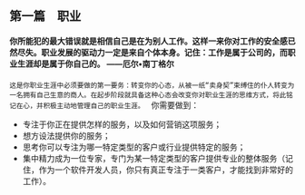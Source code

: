
## 第一篇　职业 
#### 你所能犯的最大错误就是相信自己是在为别人工作。这样一来你对工作的安全感已然尽失。职业发展的驱动力一定是来自个体本身。记住：工作是属于公司的，而职业生涯却是属于你自己的。                                ——厄尔•南丁格尔 
`这是你职业生涯中必须要做的第一要务：转变你的心态，从被一纸“卖身契”束缚住的仆人转变为一名拥有自己生意的商人。在起步阶段就具备这种心态会改变你对职业生涯的思维方式，将此铭记在心，并积极主动地管理自己的职业生涯。`  
你需要做到：   
* 专注于你正在提供怎样的服务，以及如何营销这项服务；  
* 想方设法提供你的服务；  
* 思考你可以专注为哪一特定类型的客户或行业提供特定的服务；  
* 集中精力成为一位专家，专门为某一特定类型的客户提供专业的整体服务（记住，作为一个软件开发人员，你只有真正专注于一类客户，才能找到非常好的工作）。   

